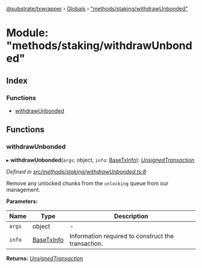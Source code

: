 [@substrate/txwrapper](../README.md) › [Globals](../globals.md) › ["methods/staking/withdrawUnbonded"](_methods_staking_withdrawunbonded_.md)

# Module: "methods/staking/withdrawUnbonded"

## Index

### Functions

* [withdrawUnbonded](_methods_staking_withdrawunbonded_.md#withdrawunbonded)

## Functions

###  withdrawUnbonded

▸ **withdrawUnbonded**(`args`: object, `info`: [BaseTxInfo](../interfaces/_util_types_.basetxinfo.md)): *[UnsignedTransaction](../interfaces/_util_types_.unsignedtransaction.md)*

*Defined in [src/methods/staking/withdrawUnbonded.ts:8](https://github.com/paritytech/txwrapper/blob/64624af/src/methods/staking/withdrawUnbonded.ts#L8)*

Remove any unlocked chunks from the `unlocking` queue from our management.

**Parameters:**

Name | Type | Description |
------ | ------ | ------ |
`args` | object | - |
`info` | [BaseTxInfo](../interfaces/_util_types_.basetxinfo.md) | Information required to construct the transaction.  |

**Returns:** *[UnsignedTransaction](../interfaces/_util_types_.unsignedtransaction.md)*
